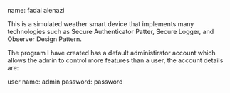 name: fadal alenazi

This is a simulated weather smart device that implements many technologies such as Secure Authenticator Patter, Secure Logger, and Observer Design Pattern.

The program I have created has a default administirator account which allows the admin to control more features than a user, the account details are:

user name: admin
password: password
